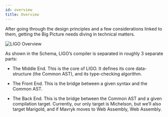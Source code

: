 ```yaml
---
id: overview
title: Overview
---
```


After going through the design principles and a few considerations linked to them, getting the Big Picture needs diving in technical matters.

![LIGO Overview](/img/big-picture-overview.png)

As shown in the Schema, LIGO’s compiler is separated in roughly 3 separate parts:

- The Middle End. This is the core of LIGO. It defines its core data-structure (the Common AST), and its type-checking algorithm.

- The Front End. This is the bridge between a given syntax and the Common AST.

- The Back End. This is the bridge between the Common AST and a given compilation target. Currently, our only target is Michelson, but we’ll also target Marigold, and if Mavryk moves to Web Assembly, Web Assembly.
